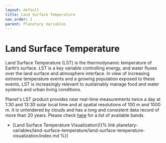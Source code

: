 ```yaml
---
layout: default
title: Land Surface Temperature
nav_order: 1
parent: Planetary Variables
---
```


# Land Surface Temperature

Land Surface Temperature (LST) is the thermodynamic temperature of Earth’s surface. LST is a key variable controlling energy, and water fluxes over the land surface and atmosphere interface. In view of increasing extreme temperature events and a growing population exposed to these events, LST is increasingly relevant to sustainably manage food and water systems and urban living conditions.

Planet's LST product provides near real-time measurements twice a day at 1:30 and 13:30 solar local time and at spatial resolutions of 100 m and 1000 m. It is unhindered by clouds and has a long and consistent data record of more than 20 years. Please check [here](https://docs.sentinel-hub.com/api/latest/data/planetary-variables/land-surface-temp/#available-bands) for a list of available bands.

- [Land Surface Temperature Visualization]({% link planetary-variables/land-surface-temperature/land-surface-temperature-visualization/index.md %})
